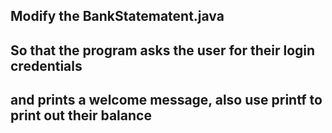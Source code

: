 ## Modify the BankStatematent.java
## So that the program asks the user for their login credentials
## and prints a welcome message, also use printf to print out their balance
